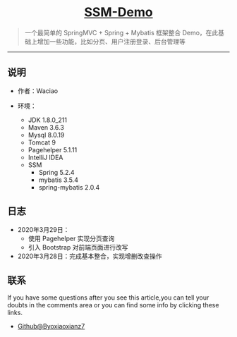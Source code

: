 <h1 align="center"><a href="https://github.com/SSM-Demo" target="_blank">SSM-Demo</a></h1>

> 一个最简单的 SpringMVC + Spring + Mybatis 框架整合 Demo，在此基础上增加一些功能，比如分页、用户注册登录、后台管理等

------------------------------

## 说明

- 作者：Waciao

- 环境：

    - JDK        1.8.0_211
    - Maven      3.6.3
    - Mysql      8.0.19
    - Tomcat     9
    - Pagehelper 5.1.11
    - IntelliJ IDEA
    - SSM
        - Spring           5.2.4
        - mybatis          3.5.4
        - spring-mybatis   2.0.4

## 日志

- 2020年3月29日：
    - 使用 Pagehelper 实现分页查询
    - 引入 Bootstrap 对前端页面进行改写
- 2020年3月28日：完成基本整合，实现增删改查操作
        
## 联系

If you have some questions after you see this article,you can tell your doubts in the comments area or you can find some info by clicking these links.

- [Github@Byoxiaoxianz7](https://github.com/byojiaoxianz7)
    
